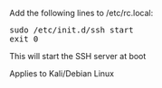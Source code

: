 Add the following lines to /etc/rc.local:

<pre>
sudo /etc/init.d/ssh start
exit 0
</pre>

This will start the SSH server at boot

Applies to Kali/Debian Linux 